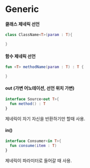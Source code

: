 # Generic

#### 클래스 제네릭 선언

```kotlin
class ClassName<T>(param : T){
  
}
```

#### 함수 제네릭 선언

```kotlin
fun <T> methodName(param : T) : T {
  
}
```

#### out (가변 어노테이션, 선언 위치 가변)

```kotlin
interface Source<out T>{
  fun method() : T
}
```

제네릭이 자기 자신을 반환하기만 할때 사용.

#### in()

```kotlin
interface Consumer<in T>{
  fun consume(item : T)
}
```

제네릭이 파라미터로 들어갈 때 사용.